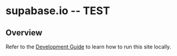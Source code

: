 # supabase.io -- TEST

## Overview

Refer to the [Development Guide](../../DEVELOPERS.md) to learn how to run this site locally.
